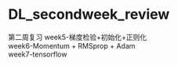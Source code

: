 # DL_secondweek_review
第二周复习
week5-梯度检验+初始化+正则化  
week6-Momentum + RMSprop + Adam  
week7-tensorflow  
